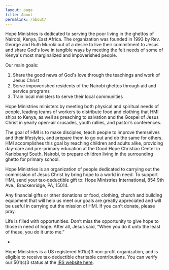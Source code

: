 ```yaml
---
layout: page
title: About
permalink: /about/
---
```


Hope Ministries is dedicated to serving the poor living in the ghettos of Nairobi, Kenya, East Africa. The organization was founded in 1993 by Rev. George and Ruth Muroki out of a desire to live their commitment to Jesus and share God's love in tangible ways by meeting the felt needs of some of Kenya's most marginalized and impoverished people.

Our main goals:
1. Share the good news of God's love through the teachings and work of Jesus Christ
2. Serve impoverished residents of the Nairobi ghettos through aid and service programs
3. Train local ministers to serve their local communities

Hope Ministries ministers by meeting both physical and spiritual needs of people, leading teams of workers to distribute food and clothing that HMI ships to Kenya, as well as preaching to salvation and the Gospel of Jesus Christ in yearly open-air crusades, youth rallies, and pastor’s conferences.

The goal of HMI is to make disciples, teach people to improve themselves and their lifestyles, and prepare them to go out and do the same for others. HMI accomplishes this goal by reaching children and adults alike, providing day-care and pre-primary education at the Good Hope Christian Center in Kariobangi South, Nairobi, to prepare children living in the surrounding ghetto for primary school.

Hope Ministries is an organization of people dedicated to carrying out the commission of Jesus Christ by bring hope to a world in need. To support HMI, send your tax-deductible gift to: Hope Ministries International, 854 9th Ave., Brackenridge, PA, 15014.

Any financial gifts or other donations or food, clothing, church and building equipment that will help us meet our goals are greatly appreciated and will be useful in carrying out the mission of HMI. If you can’t donate, please pray.  

Life is filled with opportunities. Don’t miss the opportunity to give hope to those in need of hope. After all, Jesus said, “When you do it unto the least of these, you do it unto me.”

-

Hope Ministries is a US registered 501(c)3 non-profit organization, and is eligible to receive tax-deductible charitable contributions. You can verify our 501(c)3 status at the [IRS website here](https://apps.irs.gov/app/eos/displayAll.do?dispatchMethod=displayAllInfo&Id=206837&ein=251719397&country=US&deductibility=all&dispatchMethod=searchAll&isDescending=false&city=&ein1=&postDateFrom=&exemptTypeCode=al&submitName=Search&sortColumn=orgName&totalResults=5&names=Hope+Ministries+International&resultsPerPage=25&indexOfFirstRow=0&postDateTo=&state=PA).
